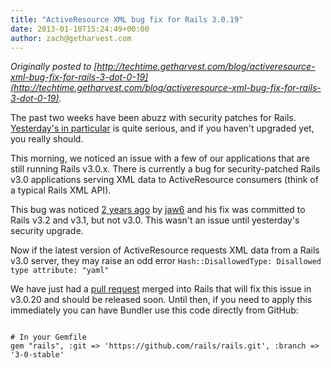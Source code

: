 ```yaml
---
title: "ActiveResource XML bug fix for Rails 3.0.19"
date: 2013-01-10T15:24:49+00:00
author: zach@getharvest.com
---
```


_Originally posted to [http://techtime.getharvest.com/blog/activeresource-xml-bug-fix-for-rails-3-dot-0-19](http://techtime.getharvest.com/blog/activeresource-xml-bug-fix-for-rails-3-dot-0-19)._

The past two weeks have been abuzz with security patches for Rails. [Yesterday's in particular](http://weblog.rubyonrails.org/2013/1/8/Rails-3-2-11-3-1-10-3-0-19-and-2-3-15-have-been-released/) is quite serious, and if you haven't upgraded yet, you really should.

This morning, we noticed an issue with a few of our applications that are still running Rails v3.0.x. There is currently a bug for security-patched Rails v3.0 applications serving XML data to ActiveResource consumers (think of a typical Rails XML API).

This bug was noticed [2 years ago](https://github.com/rails/rails/pull/492) by [jaw6](https://github.com/jaw6) and his fix was committed to Rails v3.2 and v3.1, but not v3.0. This wasn't an issue until yesterday's security upgrade.

Now if the latest version of ActiveResource requests XML data from a Rails v3.0 server, they may raise an odd error `Hash::DisallowedType: Disallowed type attribute: "yaml"`

We have just had a [pull request](https://github.com/rails/rails/pull/8853) merged into Rails that will fix this issue in v3.0.20 and should be released soon. Until then, if you need to apply this immediately you can have Bundler use this code directly from GitHub:

<pre><code>
# In your Gemfile
gem "rails", :git => 'https://github.com/rails/rails.git', :branch => '3-0-stable'
</code></pre>
